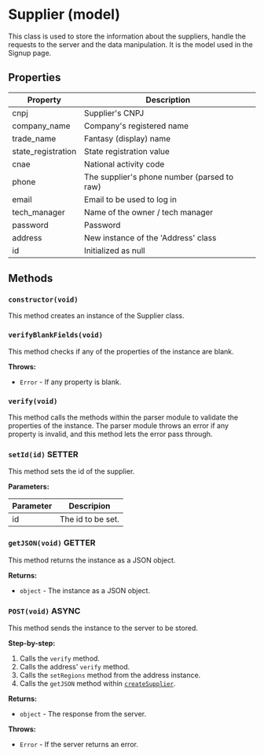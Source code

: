 # Supplier (model)

This class is used to store the information about the suppliers, handle the requests to the server and the data manipulation. It is the model used in the Signup page.

## Properties

| Property            | Description                                      |
|---------------------|--------------------------------------------------|
| cnpj                | Supplier's CNPJ                     |
| company_name        | Company's registered name               |
| trade_name           | Fantasy (display) name               |
| state_registration | State registration value       |
| cnae           | National activity code                     |
| phone          | The supplier's phone number (parsed to raw) |
| email          | Email to be used to log in              |
| tech_manager   | Name of the owner / tech manager                |
| password       | Password                 |
| address        | New instance of the 'Address' class               |
| id             | Initialized as null                                             |

## Methods

### `constructor(void)`

This method creates an instance of the Supplier class.

### `verifyBlankFields(void)`

This method checks if any of the properties of the instance are blank.

**Throws:**

- `Error` - If any property is blank.

### `verify(void)`

This method calls the methods within the parser module to validate the properties of the instance. The parser module throws an error if any property is invalid, and this method lets the error pass through.

### `setId(id)` <Tag color='info'>SETTER</Tag>

This method sets the id of the supplier.

**Parameters:**

| Parameter | Descripion |
|-----------|------------|
| id        | The id to be set. |

### `getJSON(void)` <Tag color='warning'>GETTER</Tag>

This method returns the instance as a JSON object.

**Returns:**

- `object` - The instance as a JSON object.

### `POST(void)` <Tag>ASYNC</Tag>

This method sends the instance to the server to be stored.

**Step-by-step:**

1. Calls the `verify` method.
2. Calls the address' `verify` method.
3. Calls the `setRegions` method from the address instance.
4. Calls the `getJSON` method within [`createSupplier`]('../modules/requests/supplier-requests.md').

**Returns:**

- `object` - The response from the server.

**Throws:**

- `Error` - If the server returns an error.



